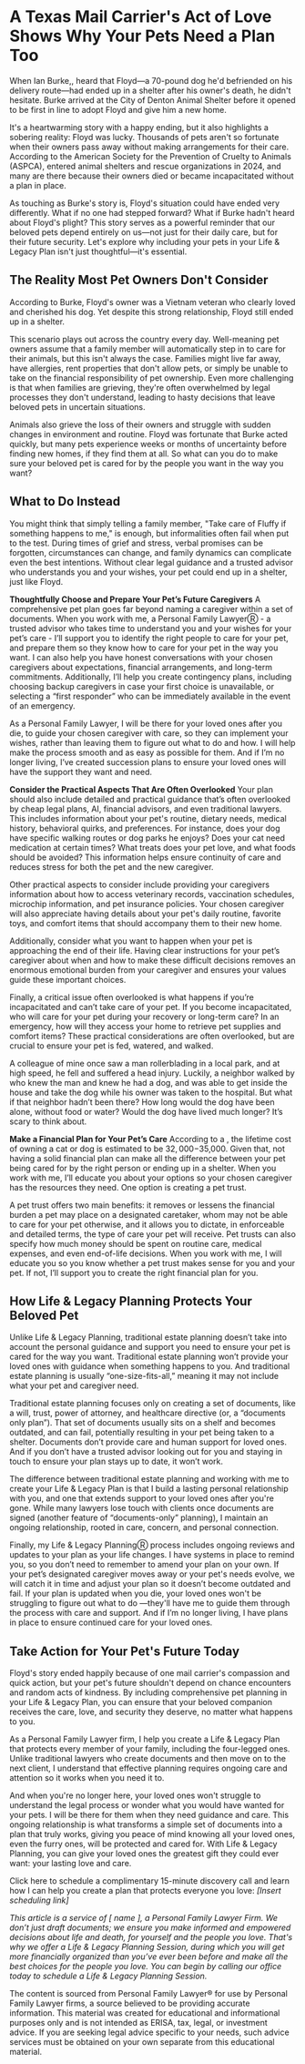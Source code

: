 # A Texas Mail Carrier's Act of Love Shows Why Your Pets Need a Plan Too
When Ian Burke,, heard that Floyd—a 70-pound dog he'd befriended on his delivery route—had ended up in a shelter after his owner's death, he didn't hesitate. Burke arrived at the City of Denton Animal Shelter before it opened to be first in line to adopt Floyd and give him a new home.

It's a heartwarming story with a happy ending, but it also highlights a sobering reality: Floyd was lucky. Thousands of pets aren't so fortunate when their owners pass away without making arrangements for their care. According to the American Society for the Prevention of Cruelty to Animals (ASPCA),  entered animal shelters and rescue organizations in 2024, and many are there because their owners died or became incapacitated without a plan in place.

As touching as Burke's story is, Floyd's situation could have ended very differently. What if no one had stepped forward? What if Burke hadn't heard about Floyd's plight? This story serves as a powerful reminder that our beloved pets depend entirely on us—not just for their daily care, but for their future security. Let's explore why including your pets in your Life & Legacy Plan isn't just thoughtful—it's essential.

## The Reality Most Pet Owners Don't Consider
According to Burke, Floyd's owner was a Vietnam veteran who clearly loved and cherished his dog. Yet despite this strong relationship, Floyd still ended up in a shelter.

This scenario plays out across the country every day. Well-meaning pet owners assume that a family member will automatically step in to care for their animals, but this isn't always the case. Families might live far away, have allergies, rent properties that don't allow pets, or simply be unable to take on the financial responsibility of pet ownership. Even more challenging is that when families are grieving, they're often overwhelmed by legal processes they don't understand, leading to hasty decisions that leave beloved pets in uncertain situations.

Animals also grieve the loss of their owners and struggle with sudden changes in environment and routine. Floyd was fortunate that Burke acted quickly, but many pets experience weeks or months of uncertainty before finding new homes, if they find them at all. So what can you do to make sure your beloved pet is cared for by the people you want in the way you want?

## What to Do Instead
You might think that simply telling a family member, "Take care of Fluffy if something happens to me," is enough, but informalities often fail when put to the test. During times of grief and stress, verbal promises can be forgotten, circumstances can change, and family dynamics can complicate even the best intentions. Without clear legal guidance and a trusted advisor who understands you and your wishes, your pet could end up in a shelter, just like Floyd.

**Thoughtfully Choose and Prepare Your Pet’s Future Caregivers**
A comprehensive pet plan goes far beyond naming a caregiver within a set of documents. When you work with me, a Personal Family LawyerⓇ - a trusted advisor who takes time to understand you and your wishes for your pet’s care - I’ll support you to identify the right people to care for your pet, and prepare them so they know how to care for your pet in the way you want. I can also help you have honest conversations with your chosen caregivers about expectations, financial arrangements, and long-term commitments. Additionally, I’ll help you create contingency plans, including choosing backup caregivers in case your first choice is unavailable, or selecting a “first responder” who can be immediately available in the event of an emergency.

As a Personal Family Lawyer, I will be there for your loved ones after you die, to guide your chosen caregiver with care, so they can implement your wishes, rather than leaving them to figure out what to do and how. I will help make the process smooth and as easy as possible for them. And if I’m no longer living, I’ve created succession plans to ensure your loved ones will have the support they want and need. 

**Consider the Practical Aspects That Are Often Overlooked**
Your plan should also include detailed and practical guidance that’s often overlooked by cheap legal plans, AI, financial advisors, and even traditional lawyers. This includes information about your pet's routine, dietary needs, medical history, behavioral quirks, and preferences. For instance, does your dog have specific walking routes or dog parks he enjoys? Does your cat need medication at certain times? What treats does your pet love, and what foods should be avoided? This information helps ensure continuity of care and reduces stress for both the pet and the new caregiver.

Other practical aspects to consider include providing your caregivers information about how to access veterinary records, vaccination schedules, microchip information, and pet insurance policies. Your chosen caregiver will also appreciate having details about your pet's daily routine, favorite toys, and comfort items that should accompany them to their new home. 

Additionally, consider what you want to happen when your pet is approaching the end of their life. Having clear instructions for your pet’s caregiver about when and how to make these difficult decisions removes an enormous emotional burden from your caregiver and ensures your values guide these important choices. 

Finally, a critical issue often overlooked is what happens if you’re incapacitated and can’t take care of your pet. If you become incapacitated, who will care for your pet during your recovery or long-term care? In an emergency, how will they access your home to retrieve pet supplies and comfort items? These practical considerations are often overlooked, but are crucial to ensure your pet is fed, watered, and walked. 

A colleague of mine once saw a man rollerblading in a local park, and at high speed, he fell and suffered a head injury. Luckily, a neighbor walked by who knew the man and knew he had a dog, and was able to get inside the house and take the dog while his owner was taken to the hospital. But what if that neighbor hadn’t been there? How long would the dog have been alone, without food or water? Would the dog have lived much longer? It’s scary to think about. 

**Make a Financial Plan for Your Pet’s Care**
According to a , the lifetime cost of owning a cat or dog is estimated to be $32,000-$35,000. Given that, not having a solid financial plan can make all the difference between your pet being cared for by the right person or ending up in a shelter. When you work with me, I’ll educate you about your options so your chosen caregiver has the resources they need. One option is creating a pet trust. 

A pet trust offers two main benefits: it removes or lessens the financial burden a pet may place on a designated caretaker, whom may not be able to care for your pet otherwise, and it allows you to dictate, in enforceable and detailed terms, the type of care your pet will receive. Pet trusts can also specify how much money should be spent on routine care, medical expenses, and even end-of-life decisions. When you work with me, I will educate you so you know whether a pet trust makes sense for you and your pet. If not, I’ll support you to create the right financial plan for you.

## How Life & Legacy Planning Protects Your Beloved Pet
Unlike Life & Legacy Planning, traditional estate planning doesn’t take into account the personal guidance and support you need to ensure your pet is cared for the way you want. Traditional estate planning won’t provide your loved ones with guidance when something happens to you. And traditional estate planning is usually “one-size-fits-all,” meaning it may not include what your pet and caregiver need.

Traditional estate planning focuses only on creating a set of documents, like a will, trust, power of attorney, and healthcare directive (or, a “documents only plan”). That set of documents usually sits on a shelf and becomes outdated, and can fail, potentially resulting in your pet being taken to a shelter. Documents don’t provide care and human support for loved ones. And if you don’t have a trusted advisor looking out for you and staying in touch to ensure your plan stays up to date, it won’t work. 

The difference between traditional estate planning and working with me to create your Life & Legacy Plan is that I build a lasting personal relationship with you, and one that extends support to your loved ones after you're gone. While many lawyers lose touch with clients once documents are signed (another feature of “documents-only” planning), I maintain an ongoing relationship, rooted in care, concern, and personal connection. 

Finally, my Life & Legacy PlanningⓇ process includes ongoing reviews and updates to your plan as your life changes. I have systems in place to remind you, so you don’t need to remember to amend your plan on your own. If your pet’s designated caregiver moves away or your pet's needs evolve, we will catch it in time and adjust your plan so it doesn’t become outdated and fail. If your plan is updated when you die, your loved ones won't be struggling to figure out what to do —they'll have me to guide them through the process with care and support. And if I’m no longer living, I have plans in place to ensure continued care for your loved ones. 

## Take Action for Your Pet's Future Today
Floyd's story ended happily because of one mail carrier's compassion and quick action, but your pet's future shouldn't depend on chance encounters and random acts of kindness. By including comprehensive pet planning in your Life & Legacy Plan, you can ensure that your beloved companion receives the care, love, and security they deserve, no matter what happens to you.

As a Personal Family Lawyer firm, I help you create a Life & Legacy Plan that protects every member of your family, including the four-legged ones. Unlike traditional lawyers who create documents and then move on to the next client, I understand that effective planning requires ongoing care and attention so it works when you need it to.

And when you're no longer here, your loved ones won't struggle to understand the legal process or wonder what you would have wanted for your pets. I will be there for them when they need guidance and care. This ongoing relationship is what transforms a simple set of documents into a plan that truly works, giving you peace of mind knowing all your loved ones, even the furry ones, will be protected and cared for. With Life & Legacy Planning, you can give your loved ones the greatest gift they could ever want: your lasting love and care.

Click here to schedule a complimentary 15-minute discovery call and learn how I can help you create a plan that protects everyone you love:
*[Insert scheduling link]*

*This article is a service of [ name ], a Personal Family Lawyer Firm. We don’t just draft documents; we ensure you make informed and empowered decisions about life and death, for yourself and the people you love. That's why we offer a Life & Legacy Planning Session, during which you will get more financially organized than you’ve ever been before and make all the best choices for the people you love. You can begin by calling our office today to schedule a Life & Legacy Planning Session.*

The content is sourced from Personal Family Lawyer® for use by Personal Family Lawyer firms, a source believed to be providing accurate information. This material was created for educational and informational purposes only and is not intended as ERISA, tax, legal, or investment advice. If you are seeking legal advice specific to your needs, such advice services must be obtained on your own separate from this educational material.